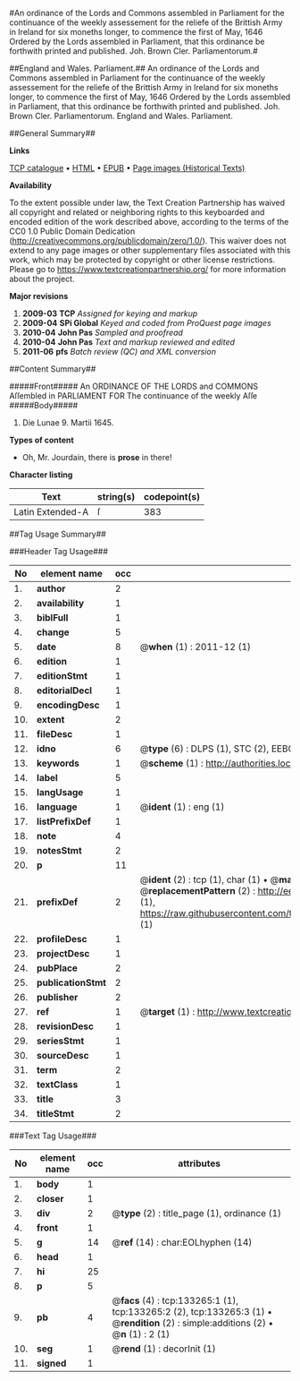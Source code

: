 #An ordinance of the Lords and Commons assembled in Parliament for the continuance of the weekly assessement for the reliefe of the Brittish Army in Ireland for six moneths longer, to commence the first of May, 1646 Ordered by the Lords assembled in Parliament, that this ordinance be forthwith printed and published. Joh. Brown Cler. Parliamentorum.#

##England and Wales. Parliament.##
An ordinance of the Lords and Commons assembled in Parliament for the continuance of the weekly assessement for the reliefe of the Brittish Army in Ireland for six moneths longer, to commence the first of May, 1646 Ordered by the Lords assembled in Parliament, that this ordinance be forthwith printed and published. Joh. Brown Cler. Parliamentorum.
England and Wales. Parliament.

##General Summary##

**Links**

[TCP catalogue](http://www.ota.ox.ac.uk/tcp/)  • 
[HTML](http://tei.it.ox.ac.uk/tcp/Texts-HTML/free/A83/A83178.html)  • 
[EPUB](http://tei.it.ox.ac.uk/tcp/Texts-EPUB/free/A83/A83178.epub) • 
[Page images (Historical Texts)](https://historicaltexts.jisc.ac.uk/eebo-99897489e)

**Availability**

To the extent possible under law, the Text Creation Partnership has waived all copyright and related or neighboring rights to this keyboarded and encoded edition of the work described above, according to the terms of the CC0 1.0 Public Domain Dedication (http://creativecommons.org/publicdomain/zero/1.0/). This waiver does not extend to any page images or other supplementary files associated with this work, which may be protected by copyright or other license restrictions. Please go to https://www.textcreationpartnership.org/ for more information about the project.

**Major revisions**

1. __2009-03__ __TCP__ *Assigned for keying and markup*
1. __2009-04__ __SPi Global__ *Keyed and coded from ProQuest page images*
1. __2010-04__ __John Pas__ *Sampled and proofread*
1. __2010-04__ __John Pas__ *Text and markup reviewed and edited*
1. __2011-06__ __pfs__ *Batch review (QC) and XML conversion*

##Content Summary##

#####Front#####
An ORDINANCE OF THE LORDS and COMMONS Aſſembled in PARLIAMENT FOR The continuance of the weekly Aſſe
#####Body#####

1. Die Lunae 9. Martii 1645.

**Types of content**

  * Oh, Mr. Jourdain, there is **prose** in there!

**Character listing**


|Text|string(s)|codepoint(s)|
|---|---|---|
|Latin Extended-A|ſ|383|

##Tag Usage Summary##

###Header Tag Usage###

|No|element name|occ|attributes|
|---|---|---|---|
|1.|__author__|2||
|2.|__availability__|1||
|3.|__biblFull__|1||
|4.|__change__|5||
|5.|__date__|8| @__when__ (1) : 2011-12 (1)|
|6.|__edition__|1||
|7.|__editionStmt__|1||
|8.|__editorialDecl__|1||
|9.|__encodingDesc__|1||
|10.|__extent__|2||
|11.|__fileDesc__|1||
|12.|__idno__|6| @__type__ (6) : DLPS (1), STC (2), EEBO-CITATION (1), PROQUEST (1), VID (1)|
|13.|__keywords__|1| @__scheme__ (1) : http://authorities.loc.gov/ (1)|
|14.|__label__|5||
|15.|__langUsage__|1||
|16.|__language__|1| @__ident__ (1) : eng (1)|
|17.|__listPrefixDef__|1||
|18.|__note__|4||
|19.|__notesStmt__|2||
|20.|__p__|11||
|21.|__prefixDef__|2| @__ident__ (2) : tcp (1), char (1)  •  @__matchPattern__ (2) : ([0-9\-]+):([0-9IVX]+) (1), (.+) (1)  •  @__replacementPattern__ (2) : http://eebo.chadwyck.com/downloadtiff?vid=$1&page=$2 (1), https://raw.githubusercontent.com/textcreationpartnership/Texts/master/tcpchars.xml#$1 (1)|
|22.|__profileDesc__|1||
|23.|__projectDesc__|1||
|24.|__pubPlace__|2||
|25.|__publicationStmt__|2||
|26.|__publisher__|2||
|27.|__ref__|1| @__target__ (1) : http://www.textcreationpartnership.org/docs/. (1)|
|28.|__revisionDesc__|1||
|29.|__seriesStmt__|1||
|30.|__sourceDesc__|1||
|31.|__term__|2||
|32.|__textClass__|1||
|33.|__title__|3||
|34.|__titleStmt__|2||


###Text Tag Usage###

|No|element name|occ|attributes|
|---|---|---|---|
|1.|__body__|1||
|2.|__closer__|1||
|3.|__div__|2| @__type__ (2) : title_page (1), ordinance (1)|
|4.|__front__|1||
|5.|__g__|14| @__ref__ (14) : char:EOLhyphen (14)|
|6.|__head__|1||
|7.|__hi__|25||
|8.|__p__|5||
|9.|__pb__|4| @__facs__ (4) : tcp:133265:1 (1), tcp:133265:2 (2), tcp:133265:3 (1)  •  @__rendition__ (2) : simple:additions (2)  •  @__n__ (1) : 2 (1)|
|10.|__seg__|1| @__rend__ (1) : decorInit (1)|
|11.|__signed__|1||
